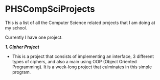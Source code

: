 # PHSCompSciProjects

This is a list of all the Computer Science related projects that I am doing at my school.

Currently I have one project: 

***1. Cipher Project***
   * This is a project that consists of implementing an interface, 3 different types of ciphers, and also a main using OOP (Object Oriented Programming). It is a week-long project that culminates in this simple program.
